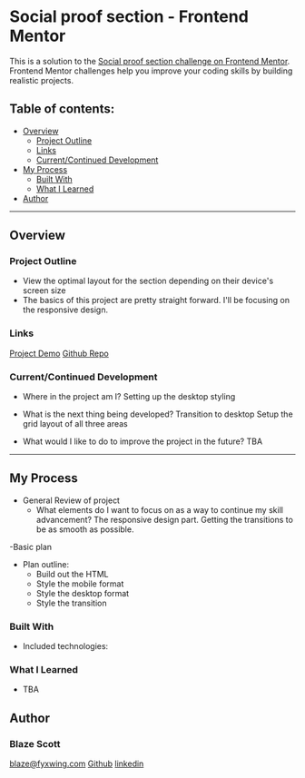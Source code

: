 # Social proof section - Frontend Mentor

This is a solution to the [Social proof section challenge on Frontend Mentor](https://www.frontendmentor.io/challenges/social-proof-section-6e0qTv_bA). Frontend Mentor challenges help you improve your coding skills by building realistic projects. 

## Table of contents:

- [Overview](#overview) 
  - [Project Outline](#project-outline)
  - [Links](#links)
  - [Current/Continued Development](#current/continued-development)
- [My Process](#my-process)
  - [Built With](#built-with)
  - [What I Learned](#what-i-learned)
- [Author](#author)

---

## Overview

### Project Outline

- View the optimal layout for the section depending on their device's screen size
- The basics of this project are pretty straight forward. I'll be focusing on the responsive design.

### Links

[Project Demo](Demo.Url)
[Github Repo](github.repo)

### Current/Continued Development

- Where in the project am I? 
  Setting up the desktop styling

- What is the next thing being developed?
  Transition to desktop
  Setup the grid layout of all three areas


- What would I like to do to improve the project in the future?
  TBA

---

## My Process

- General Review of project
  - What elements do I want to focus on as a way to continue my skill advancement?
    The responsive design part. Getting the transitions to be as smooth as possible.
  

-Basic plan
  - Plan outline:
    - Build out the HTML
    - Style the mobile format
    - Style the desktop format
    - Style the transition

### Built With

- Included technologies:


### What I Learned

- TBA

## Author

### Blaze Scott

<blaze@fyxwing.com>
[Github](https://github.com/ablueblaze)
[linkedin](https://www.linkedin.com/in/blaze-scott-3672b891/)
